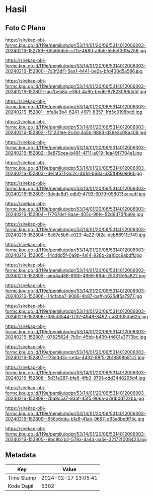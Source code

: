# Hasil

## Foto C Plano

https://sirekap-obj-formc.kpu.go.id/f19e/pemilu/pdpr/53/14/01/20/06/5314012006003-20240216-152759--05565d55-c715-4680-a9b5-556ef309a258.jpg

https://sirekap-obj-formc.kpu.go.id/f19e/pemilu/pdpr/53/14/01/20/06/5314012006003-20240216-152800--7d3f3df1-5ea1-4441-be2a-bfd400d5a586.jpg

https://sirekap-obj-formc.kpu.go.id/f19e/pemilu/pdpr/53/14/01/20/06/5314012006003-20240216-152801--ae7beb8a-e36d-4a9b-bed6-87823096dd5f.jpg

https://sirekap-obj-formc.kpu.go.id/f19e/pemilu/pdpr/53/14/01/20/06/5314012006003-20240216-152801--bfe8e3b4-6241-4971-8357-1fd5c3198bdd.jpg

https://sirekap-obj-formc.kpu.go.id/f19e/pemilu/pdpr/53/14/01/20/06/5314012006003-20240216-152802--f21231ee-2c4d-4a5b-9893-d39e3c08a409.jpg

https://sirekap-obj-formc.kpu.go.id/f19e/pemilu/pdpr/53/14/01/20/06/5314012006003-20240216-152802--5e879cee-b491-4711-a019-1da49f7704e1.jpg

https://sirekap-obj-formc.kpu.go.id/f19e/pemilu/pdpr/53/14/01/20/06/5314012006003-20240216-152803--de1af57f-3c2c-461d-b68a-635ff89ae98d.jpg

https://sirekap-obj-formc.kpu.go.id/f19e/pemilu/pdpr/53/14/01/20/06/5314012006003-20240216-152803--3dcde8d1-edb9-4793-9079-056013eacadf.jpg

https://sirekap-obj-formc.kpu.go.id/f19e/pemilu/pdpr/53/14/01/20/06/5314012006003-20240216-152804--f7767def-8aae-405c-96fe-52d6d76fba0e.jpg

https://sirekap-obj-formc.kpu.go.id/f19e/pemilu/pdpr/53/14/01/20/06/5314012006003-20240216-152804--6e87c5b6-e023-4a22-9f2c-deb86911e749.jpg

https://sirekap-obj-formc.kpu.go.id/f19e/pemilu/pdpr/53/14/01/20/06/5314012006003-20240216-152805--14cddd5f-0a9b-4a14-928b-2a10cc9abdff.jpg

https://sirekap-obj-formc.kpu.go.id/f19e/pemilu/pdpr/53/14/01/20/06/5314012006003-20240216-152805--aeb4ad88-8f90-4969-8fbb-250817e5a822.jpg

https://sirekap-obj-formc.kpu.go.id/f19e/pemilu/pdpr/53/14/01/20/06/5314012006003-20240216-152806--14cfaba7-9086-4b87-baff-b625df5a7977.jpg

https://sirekap-obj-formc.kpu.go.id/f19e/pemilu/pdpr/53/14/01/20/06/5314012006003-20240216-152806--385d3544-1732-4948-8492-ca30f05db62b.jpg

https://sirekap-obj-formc.kpu.go.id/f19e/pemilu/pdpr/53/14/01/20/06/5314012006003-20240216-152807--07825624-7b9c-45bb-b439-f4601a3773bc.jpg

https://sirekap-obj-formc.kpu.go.id/f19e/pemilu/pdpr/53/14/01/20/06/5314012006003-20240216-152807--f73e3d3c-ce4a-4432-88f5-2b18898b81c2.jpg

https://sirekap-obj-formc.kpu.go.id/f19e/pemilu/pdpr/53/14/01/20/06/5314012006003-20240216-152808--5d31e287-bfe6-4fb3-9791-cdd3448295d4.jpg

https://sirekap-obj-formc.kpu.go.id/f19e/pemilu/pdpr/53/14/01/20/06/5314012006003-20240216-152808--7ba9c5a7-93af-45f5-966a-a7e1b0d722bb.jpg

https://sirekap-obj-formc.kpu.go.id/f19e/pemilu/pdpr/53/14/01/20/06/5314012006003-20240216-152809--656c6dda-b1a9-41ab-9697-d63a8be9f15c.jpg

https://sirekap-obj-formc.kpu.go.id/f19e/pemilu/pdpr/53/14/01/20/06/5314012006003-20240216-152800--9bc8b2b2-579a-4a4d-aa4e-32172f008423.jpg


## Metadata

| Key        | Value               |
| ---------- | ------------------- |
| Time Stamp | 2024-02-17 13:05:41 |
| Kode Dapil | 5302                |



